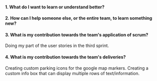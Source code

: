#### 1. What do I want to learn or understand better?


#### 2. How can I help someone else, or the entire team, to learn something new? 


#### 3. What is my contribution towards the team's application of scrum?

Doing my part of the user stories in the third sprint.

#### 4. What is my contribution towards the team's deliveries? 

Creating custom parking icons for the google map markers. Creating a custom info box that can display multiple rows of text/information.
